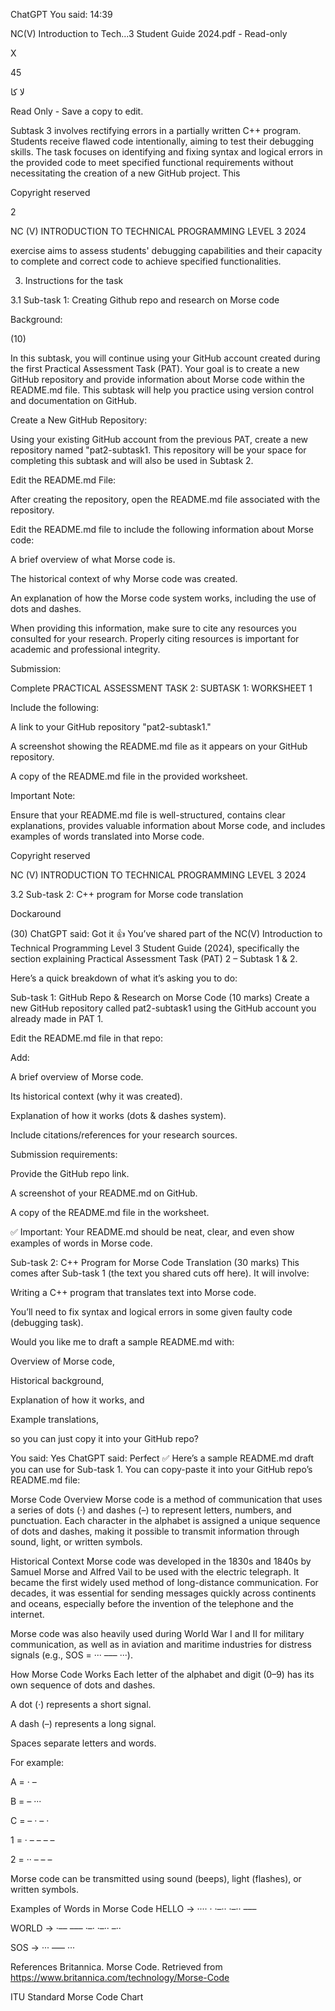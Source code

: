 

ChatGPT
You said:
14:39

NC(V) Introduction to Tech...3 Student Guide 2024.pdf - Read-only

X

45

لا کا

Read Only - Save a copy to edit.

Subtask 3 involves rectifying errors in a partially written C++ program. Students receive flawed code intentionally, aiming to test their debugging skills. The task focuses on identifying and fixing syntax and logical errors in the provided code to meet specified functional requirements without necessitating the creation of a new GitHub project. This

Copyright reserved

2

NC (V) INTRODUCTION TO TECHNICAL PROGRAMMING LEVEL 3 2024

exercise aims to assess students' debugging capabilities and their capacity to complete and correct code to achieve specified functionalities.

3. Instructions for the task

3.1 Sub-task 1: Creating Github repo and research on Morse code

Background:

(10)

In this subtask, you will continue using your GitHub account created during the first Practical Assessment Task (PAT). Your goal is to create a new GitHub repository and provide information about Morse code within the README.md file. This subtask will help you practice using version control and documentation on GitHub.

Create a New GitHub Repository:

Using your existing GitHub account from the previous PAT, create a new repository named "pat2-subtask1. This repository will be your space for completing this subtask and will also be used in Subtask 2.

Edit the README.md File:

After creating the repository, open the README.md file associated with the repository.

Edit the README.md file to include the following information about Morse code:

A brief overview of what Morse code is.

The historical context of why Morse code was created.

An explanation of how the Morse code system works, including the use of dots and dashes.

When providing this information, make sure to cite any resources you consulted for your research. Properly citing resources is important for academic and professional integrity.

Submission:

Complete PRACTICAL ASSESSMENT TASK 2: SUBTASK 1: WORKSHEET 1

Include the following:

A link to your GitHub repository "pat2-subtask1."

A screenshot showing the README.md file as it appears on your GitHub repository.

A copy of the README.md file in the provided worksheet.

Important Note:

Ensure that your README.md file is well-structured, contains clear explanations, provides valuable information about Morse code, and includes examples of words translated into Morse code.

Copyright reserved

NC (V) INTRODUCTION TO TECHNICAL PROGRAMMING LEVEL 3 2024

3.2 Sub-task 2: C++ program for Morse code translation

Dockaround

(30)
ChatGPT said:
Got it 👍 You’ve shared part of the NC(V) Introduction to Technical Programming Level 3 Student Guide (2024), specifically the section explaining Practical Assessment Task (PAT) 2 – Subtask 1 & 2.

Here’s a quick breakdown of what it’s asking you to do:

Sub-task 1: GitHub Repo & Research on Morse Code (10 marks)
Create a new GitHub repository called pat2-subtask1 using the GitHub account you already made in PAT 1.

Edit the README.md file in that repo:

Add:

A brief overview of Morse code.

Its historical context (why it was created).

Explanation of how it works (dots & dashes system).

Include citations/references for your research sources.

Submission requirements:

Provide the GitHub repo link.

A screenshot of your README.md on GitHub.

A copy of the README.md file in the worksheet.

✅ Important: Your README.md should be neat, clear, and even show examples of words in Morse code.

Sub-task 2: C++ Program for Morse Code Translation (30 marks)
This comes after Sub-task 1 (the text you shared cuts off here). It will involve:

Writing a C++ program that translates text into Morse code.

You’ll need to fix syntax and logical errors in some given faulty code (debugging task).

Would you like me to draft a sample README.md with:

Overview of Morse code,

Historical background,

Explanation of how it works, and

Example translations,

so you can just copy it into your GitHub repo?

You said:
Yes 
ChatGPT said:
Perfect ✅ Here’s a sample README.md draft you can use for Sub-task 1. You can copy-paste it into your GitHub repo’s README.md file:

Morse Code
Overview
Morse code is a method of communication that uses a series of dots (·) and dashes (–) to represent letters, numbers, and punctuation. Each character in the alphabet is assigned a unique sequence of dots and dashes, making it possible to transmit information through sound, light, or written symbols.

Historical Context
Morse code was developed in the 1830s and 1840s by Samuel Morse and Alfred Vail to be used with the electric telegraph. It became the first widely used method of long-distance communication. For decades, it was essential for sending messages quickly across continents and oceans, especially before the invention of the telephone and the internet.

Morse code was also heavily used during World War I and II for military communication, as well as in aviation and maritime industries for distress signals (e.g., SOS = ··· ––– ···).

How Morse Code Works
Each letter of the alphabet and digit (0–9) has its own sequence of dots and dashes.

A dot (·) represents a short signal.

A dash (–) represents a long signal.

Spaces separate letters and words.

For example:

A = · –

B = – ···

C = – · – ·

1 = · – – – –

2 = ·· – – –

Morse code can be transmitted using sound (beeps), light (flashes), or written symbols.

Examples of Words in Morse Code
HELLO → ···· · ·–·· ·–·· –––

WORLD → ·–– ––– ·–· ·–·· –··

SOS → ··· ––– ···

References
Britannica. Morse Code. Retrieved from https://www.britannica.com/technology/Morse-Code

ITU Standard Morse Code Chart

